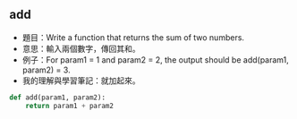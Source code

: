 ## add
* 題目：Write a function that returns the sum of two numbers.
* 意思：輸入兩個數字，傳回其和。
* 例子：For param1 = 1 and param2 = 2, the output should be add(param1, param2) = 3.
* 我的理解與學習筆記：就加起來。
```Python
def add(param1, param2):
    return param1 + param2
```
